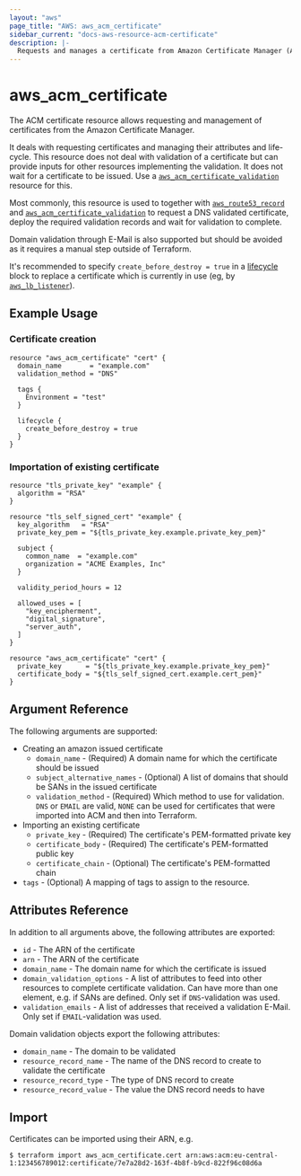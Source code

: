 ```yaml
---
layout: "aws"
page_title: "AWS: aws_acm_certificate"
sidebar_current: "docs-aws-resource-acm-certificate"
description: |-
  Requests and manages a certificate from Amazon Certificate Manager (ACM).
---
```


# aws_acm_certificate

The ACM certificate resource allows requesting and management of certificates
from the Amazon Certificate Manager.

It deals with requesting certificates and managing their attributes and life-cycle.
This resource does not deal with validation of a certificate but can provide inputs
for other resources implementing the validation. It does not wait for a certificate to be issued.
Use a [`aws_acm_certificate_validation`](acm_certificate_validation.html) resource for this.

Most commonly, this resource is used to together with [`aws_route53_record`](route53_record.html) and
[`aws_acm_certificate_validation`](acm_certificate_validation.html) to request a DNS validated certificate,
deploy the required validation records and wait for validation to complete.

Domain validation through E-Mail is also supported but should be avoided as it requires a manual step outside
of Terraform.

It's recommended to specify `create_before_destroy = true` in a [lifecycle][1] block to replace a certificate
which is currently in use (eg, by [`aws_lb_listener`](lb_listener.html)).

## Example Usage

### Certificate creation

```hcl
resource "aws_acm_certificate" "cert" {
  domain_name       = "example.com"
  validation_method = "DNS"

  tags {
    Environment = "test"
  }

  lifecycle {
    create_before_destroy = true
  }
}
```

### Importation of existing certificate

```hcl
resource "tls_private_key" "example" {
  algorithm = "RSA"
}

resource "tls_self_signed_cert" "example" {
  key_algorithm   = "RSA"
  private_key_pem = "${tls_private_key.example.private_key_pem}"

  subject {
    common_name  = "example.com"
    organization = "ACME Examples, Inc"
  }

  validity_period_hours = 12

  allowed_uses = [
    "key_encipherment",
    "digital_signature",
    "server_auth",
  ]
}

resource "aws_acm_certificate" "cert" {
  private_key      = "${tls_private_key.example.private_key_pem}"
  certificate_body = "${tls_self_signed_cert.example.cert_pem}"
}

```

## Argument Reference

The following arguments are supported:

* Creating an amazon issued certificate
  * `domain_name` - (Required) A domain name for which the certificate should be issued
  * `subject_alternative_names` - (Optional) A list of domains that should be SANs in the issued certificate
  * `validation_method` - (Required) Which method to use for validation. `DNS` or `EMAIL` are valid, `NONE` can be used for certificates that were imported into ACM and then into Terraform.
* Importing an existing certificate
  * `private_key` - (Required) The certificate's PEM-formatted private key
  * `certificate_body` - (Required) The certificate's PEM-formatted public key
  * `certificate_chain` - (Optional) The certificate's PEM-formatted chain
* `tags` - (Optional) A mapping of tags to assign to the resource.

## Attributes Reference

In addition to all arguments above, the following attributes are exported:

* `id` - The ARN of the certificate
* `arn` - The ARN of the certificate
* `domain_name` - The domain name for which the certificate is issued
* `domain_validation_options` - A list of attributes to feed into other resources to complete certificate validation. Can have more than one element, e.g. if SANs are defined. Only set if `DNS`-validation was used.
* `validation_emails` - A list of addresses that received a validation E-Mail. Only set if `EMAIL`-validation was used.

Domain validation objects export the following attributes:

* `domain_name` - The domain to be validated
* `resource_record_name` - The name of the DNS record to create to validate the certificate
* `resource_record_type` - The type of DNS record to create
* `resource_record_value` - The value the DNS record needs to have

[1]: /docs/configuration/resources.html#lifecycle

## Import

Certificates can be imported using their ARN, e.g.

```
$ terraform import aws_acm_certificate.cert arn:aws:acm:eu-central-1:123456789012:certificate/7e7a28d2-163f-4b8f-b9cd-822f96c08d6a
```